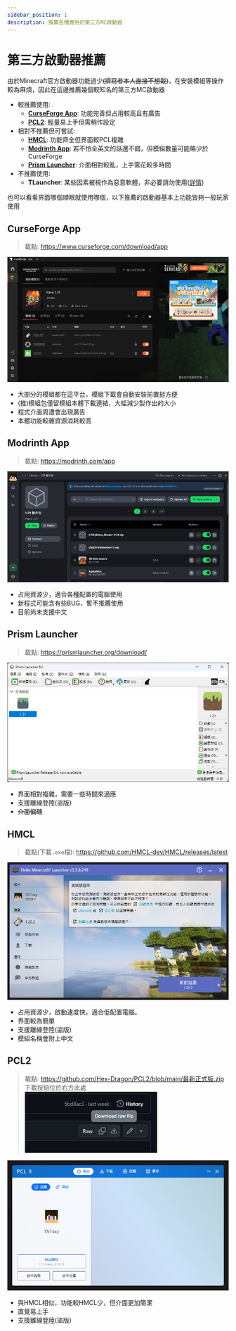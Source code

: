 ```yaml
---
sidebar_position: 1
description: 推薦各種實用的第三方MC啟動器
---
```


# 第三方啟動器推薦

由於Minecraft官方啟動器功能過少<s>(撰寫者本人直接不想載)</s>，在安裝模組等操作較為麻煩，因此在這邊推薦幾個較知名的第三方MC啟動器

* 較推薦使用:
  * [**CurseForge App**](#curseforge-app): 功能完善但占用較高且有廣告
  * [**PCL2**](#pcl2): 輕量易上手但需稍作設定
* 相對不推薦但可嘗試:
  * [**HMCL**](#hmcl): 功能齊全但界面較PCL複雜
  * [**Modrinth App**](#modrinth-app): 若不怕全英文的話還不錯，但模組數量可能略少於CurseForge
  * [**Prism Launcher**](#prism-launcher): 介面相對較亂，上手需花較多時間
* 不推薦使用:
  * **TLauncher**: 某些因素被視作為惡意軟體，非必要請勿使用([詳情](https://youtu.be/SBTH9n6lz9o?si=gi97Utr1IkyPa_f7))

也可以看看界面哪個順眼就使用哪個，以下推薦的啟動器基本上功能皆夠一般玩家使用

## CurseForge App
> 載點: https://www.curseforge.com/download/app

![alt text](image-1.png)
* 大部分的模組都在這平台，模組下載會自動安裝前置挺方便
* (推)模組包僅留模組本體下載連結，大幅減少製作出的大小
* 程式介面周遭會出現廣告
* 本體功能較雜資源消耗較高

## Modrinth App
> 載點: https://modrinth.com/app

![alt text](image-2.png)
* 占用資源少，適合各種配置的電腦使用
* 新程式可能含有些BUG，暫不推薦使用
* 目前尚未支援中文

## Prism Launcher
> 載點: https://prismlauncher.org/download/

![alt text](image.png)
* 界面相對複雜，需要一些時間來適應
* 支援離線登陸(盜版)
* <s>介面偏醜</s>

## HMCL
> 載點(下載`.exe`檔): https://github.com/HMCL-dev/HMCL/releases/latest 

![alt text](image-3.png)
* 占用資源少，啟動速度快，適合低配置電腦。
* 界面較為簡單
* 支援離線登陸(盜版)
* 模組名稱會附上中文

## PCL2
> 載點: https://github.com/Hex-Dragon/PCL2/blob/main/最新正式版.zip \
> 下載按鈕位於右方此處\
> ![alt text](image-4.png)

![alt text](image-5.png)
* 與HMCL相似，功能較HMCL少，但介面更加簡潔
* 直覺易上手
* 支援離線登陸(盜版)
